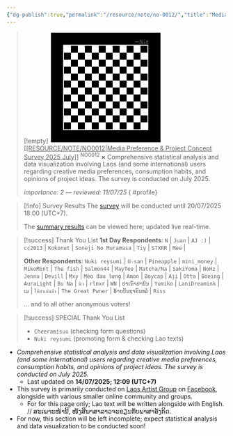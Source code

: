 ```yaml
---
{"dg-publish":true,"permalink":"/resource/note/no-0012/","title":"Media Preference & Project Concept Survey 2025 July","tags":["-note"]}
---
```


>[!empty]
> ![RESOURCE/ASSET/OTHER/PlaceholderIcon.png|icon](/img/user/RESOURCE/ASSET/OTHER/PlaceholderIcon.png) <u class="title">[[RESOURCE/NOTE/NO0012\|Media Preference & Project Concept Survey 2025 July]]</u> <sup class="title">NO0012</sup> <b class="title">×</b>
> Comprehensive statistical analysis and data visualization involving Laos (and some international) users regarding creative media preferences, consumption habits, and opinions of project ideas. The survey is conducted on July 2025.
> 
> <i class="small">importance: 2 — reviewed: 11/07/25</i>
{ #profile}


>[!info] Survey Results
> The [survey](https://forms.office.com/r/TtCjK9uN1n) will be conducted until 20/07/2025 18:00 (UTC+7).
> 
> The [summary results](https://forms.office.com/Pages/AnalysisPage.aspx?AnalyzerToken=IMbKOjshQVUF8sPbwFwWQwCwz74IL0bZ&id=DQSIkWdsW0yxEjajBLZtrQAAAAAAAAAAAAO__QeX05dUNFoxNUZDVU8xMU5ONU9MTlpWUzQxTVJRRi4u) can be viewed here; updated live real-time.

>[!success] Thank You List
> **1st Day Respondents**: `N` | `Juan` | `AJ :)` | `cc2013` | `Kokonut` | `Soneji No Muramasa` | `Tiy` | `STXRR` |  `Mee` | 
> 
> **Other Respondents**: `Nuki reysumi` | `U-san` | `Pineapple` | `mini_money` | `MikoMint` | `The fish` | `Salmon44` | `MayTee` | `Matcha/Na` |  `SakiYoma` | `NoHz` | `Jennu` | `Devill` | `Mxy` | `Mèo đau lưng` | `Amon` | `Boycap` | `Aji` | `Otta` | `Boeing` | `AuraLight` | `Bu Na` | `นิว` | `rlnxr` | `WN` | `ປາເນົ່າປານິນ` | `Yumiko` | `LaniDreamink` | `ເມ` | `ไอ้ต๋าเล่นม้า` | `The Great Pwner` | `ອ້າຍບັນຊາຄົນຫລໍ່` | `Riss`
> 
> … and to all other anonymous voters!

>[!success] SPECIAL Thank You List
> - `Cheeramisuu` (checking form questions)
> - `Nuki reysumi` (promoting form & checking Lao texts)

- *Comprehensive statistical analysis and data visualization involving Laos (and some international) users regarding creative media preferences, consumption habits, and opinions of project ideas. The survey is conducted on July 2025.*
	- Last updated on **14/07/2025; 12:09 (UTC+7)**
- This survey is primarily conducted on [Laos Artist Group](https://www.facebook.com/groups/laosartists/) on [Facebook](https://facebook.com), alongside with various smaller online community and groups.
	- For for this page only; Lao text will be written alongside with English. // ສະເພາະໜ້ານີ້, ໜັງສືພາສາລາວຈະຂຽນກັບພາສາອັງກິດ.
- For now, this section will be left incomplete; expect statistical analysis and data visualization to be conducted soon!
